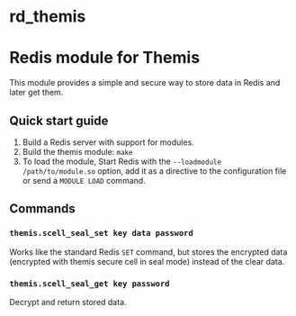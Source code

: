 # rd_themis

Redis module for Themis
===

This module provides a simple and secure way to store data in Redis
and later get them.

Quick start guide
---

1. Build a Redis server with support for modules.
2. Build the themis module: `make`
3. To load the module, Start Redis with the `--loadmodule /path/to/module.so` option, add it as a directive to the configuration file or send a `MODULE LOAD` command.


Commands
---

### `themis.scell_seal_set key data password`
Works like the standard Redis `SET` command, but stores the encrypted data (encrypted with themis secure cell in seal mode) instead of the clear data.

### `themis.scell_seal_get key password`
Decrypt and return stored data.
